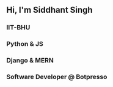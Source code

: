 ## Hi, I'm Siddhant Singh

### IIT-BHU
### Python & JS
### Django & MERN
### Software Developer @ Botpresso




